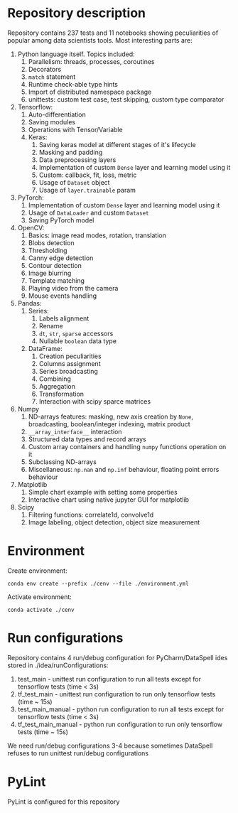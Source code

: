 # Repository description
Repository contains 237 tests and 11 notebooks showing peculiarities of popular 
among data scientists tools. Most interesting parts are:
1. Python language itself. Topics included:
   1. Parallelism: threads, processes, coroutines
   2. Decorators
   3. `match` statement
   4. Runtime check-able type hints
   5. Import of distributed namespace package
   6. unittests: custom test case, test skipping, custom type comparator
2. Tensorflow:
   1. Auto-differentiation
   2. Saving modules
   3. Operations with Tensor/Variable
   4. Keras:
      1. Saving keras model at different stages of it's lifecycle
      2. Masking and padding
      3. Data preprocessing layers
      4. Implementation of custom `Dense` layer and learning model using it
      5. Custom: callback, fit, loss, metric
      6. Usage of `Dataset` object
      7. Usage of `layer.trainable` param
3. PyTorch:
   1. Implementation of custom `Dense` layer and learning model using it
   2. Usage of `DataLoader` and custom `Dataset`
   3. Saving PyTorch model
4. OpenCV:
   1. Basics: image read modes, rotation, translation
   2. Blobs detection
   3. Thresholding
   4. Canny edge detection
   5. Contour detection
   6. Image blurring
   7. Template matching
   8. Playing video from the camera
   9. Mouse events handling
5. Pandas:
   1. Series: 
      1. Labels alignment
      2. Rename
      3. `dt`, `str`, `sparse` accessors
      4. Nullable `boolean` data type
   2. DataFrame:
      1. Creation peculiarities
      2. Columns assignment
      3. Series broadcasting
      4. Combining
      5. Aggregation
      6. Transformation
      7. Interaction with scipy sparce matrices
6. Numpy
   1. ND-arrays features: masking, new axis creation by `None`, broadcasting, 
boolean/integer indexing, matrix product
   2. `__array_interface__` interaction
   3. Structured data types and record arrays
   4. Custom array containers and handling `numpy` functions operation on it
   5. Subclassing ND-arrays
   6. Miscellaneous: `np.nan` and `np.inf` behaviour, floating point errors behaviour
7. Matplotlib
   1. Simple chart example with setting some properties
   2. Interactive chart using native jupyter GUI for matplotlib
8. Scipy
   1. Filtering functions: correlate1d, convolve1d
   2. Image labeling, object detection, object size measurement

# Environment
Create environment:

```conda env create --prefix ./cenv --file ./environment.yml```

Activate environment:

```conda activate ./cenv```

# Run configurations
Repository contains 4 run/debug configuration for PyCharm/DataSpell ides stored in
./idea/runConfigurations:
1. test_main - unittest run configuration to run all tests except for tensorflow tests 
(time < 3s)
2. tf_test_main - unittest run configuration to run only tensorflow tests (time ~ 15s)
3. test_main_manual - python run configuration to run all tests except for tensorflow tests 
(time < 3s)
4. tf_test_main_manual - python run configuration to run only tensorflow tests (time ~ 15s)

We need run/debug configurations 3-4 because sometimes DataSpell refuses to run 
unittest run/debug configurations

# PyLint
PyLint is configured for this repository